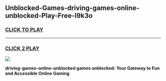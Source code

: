 
## Unblocked-Games-driving-games-online-unblocked-Play-Free-l9k3o
<h3>
<a href="https://premium76.site?title=driving-games-online-unblocked&ref=19M">CLICK TO PLAY</a></h3>
<hr>

<h3>
<a href="https://premium76.site?title=driving-games-online-unblocked&ref=19M">CLICK 2 PLAY</a>
  
</h3>

<a href="https://premium76.site?title=driving-games-online-unblocked&ref=19M"><img src="https://clearcache.store/games.png"></a>


**driving-games-online-unblocked games unblocked: Your Gateway to Fun and Accessible Online Gaming**
